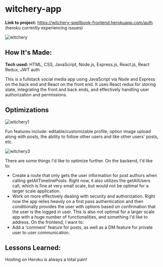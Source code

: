 # witchery-app
**Link to project:** https://witchery-spellbook-frontend.herokuapp.com/auth (heroku currently experiencing issues)

![witchery](https://user-images.githubusercontent.com/99840213/193482374-8fc5938a-531c-4516-8ba7-efea60d23424.JPG)

## How It's Made:

**Tech used:** HTML, CSS, JavaScript, Node.js, Express.js, React.js, React Redux, JWT auth

This is a fullstack social media app using JavaScript via Node and Express on the back end and React on the front end. It uses React redux for storing state, integrating the front and back ends, and effectively handling user authorization and permissions.

## Optimizations

![witchery1](https://user-images.githubusercontent.com/99840213/193482375-f4c2de6f-384c-43e8-b4fe-90859c484dfc.JPG)

Fun features include: editable/customizable profile, option image upload along with posts, the ability to follow other users and like other users' posts, etc. 

![witchery3](https://user-images.githubusercontent.com/99840213/193482376-2c2743ca-218d-4f8b-b395-842aaf300127.JPG)

There are some things I'd like to optimize further. 
On the backend, I'd like to: 
- Create a route that only gets the user information for post authors when calling getAllTimelinePosts. Right now, it also utilizes the getAllUsers call, which is fine at very small scale, but would not be optimal for a larger scale application. 
- Work on more effectively dealing with security and authorization. Right now the app relies heavily on a first pass authentication and then conditionally provides the user with options based on confirmation that the user is the logged in user. This is also not optimal for a larger scale app with a huge number of functionalities, and something I'd like to address. 
On the frontend, I want to: 
- Add a 'comment' feature for posts, as well as a DM feature for private user to user communication.

## Lessons Learned:

Hosting on Heroku is always a total pain!
